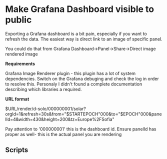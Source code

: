 Make Grafana Dashboard visible to public
========================================

Exporting a Grafana dashboard is a bit pain, especially if you want to refresh the data. The easiest way is direct link to an image of specific panel.

You could do that from Grafana Dashboard->Panel->Share->Direct image rendered image

**Requirements**

Grafana Image Renderer plugin - this plugin has a lot of system dependencies. Switch on the Grafana debuging and check the log in order to resolve this. Personaly I didn't found a complete documentation describing which libraries a required.

**URL format**

$URL/render/d-solo/000000001/solar?orgId=1&refresh=30s&from="$STARTEPOCH"000&to="$EPOCH"000&panelId=4&width=430&height=200&tz=Europe%2FSofia"

Pay attention to '000000001' this is the dashboard id. Ensure panelId has proper as well- this is the actual panel you are rendering

Scripts
-------
